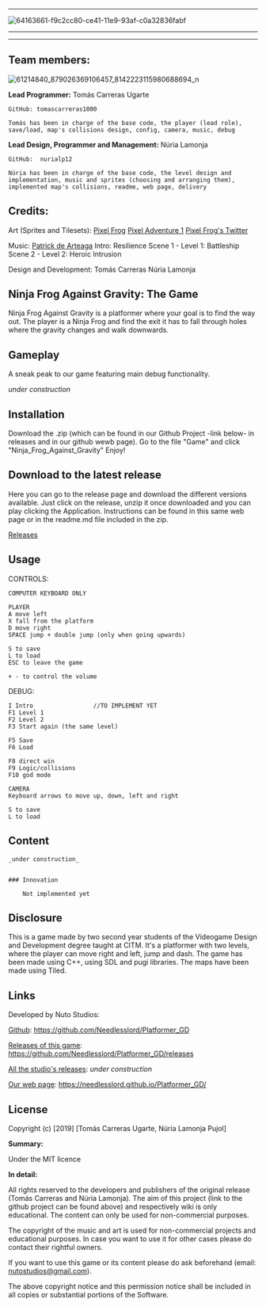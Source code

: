 ﻿

***


![64163661-f9c2cc80-ce41-11e9-93af-c0a32836fabf](https://user-images.githubusercontent.com/51851736/67636048-b37f6c00-f8cc-11e9-985d-322d39fa4bb5.png)


***

***



## Team members:



![61214840_879026369106457_8142223115980688694_n](https://user-images.githubusercontent.com/51851736/67637050-06f6b780-f8d7-11e9-8b8e-220f0fed8d5e.jpg)



**Lead Programmer:** Tomás Carreras Ugarte

	GitHub: tomascarreras1000

	Tomás has been in charge of the base code, the player (lead role), save/load, map's collisions design, config, camera, music, debug


**Lead Design, Programmer and Management:** Núria Lamonja

	GitHub:	 nurialp12

	Núria has been in charge of the base code, the level design and implementation, music and sprites (choosing and arranging them), implemented map's collisions, readme, web page, delivery



## Credits:

Art (Sprites and Tilesets):
	[Pixel Frog](https://pixel-frog.itch.io/)
		[Pixel Adventure 1](https://pixel-frog.itch.io/pixel-adventure-1)
		[Pixel Frog's Twitter](https://twitter.com/PixelFrog123)


Music:
	[Patrick de Arteaga](https://patrickdearteaga.com/arcade-music/)
		Intro: Resilience 
		Scene 1 - Level 1: Battleship
		Scene 2 - Level 2: Heroic Intrusion

Design and Development: 
	Tomás Carreras
	Núria Lamonja




## Ninja Frog Against Gravity: The Game

Ninja Frog Against Gravity is a platformer where your goal is to find the way out. 
The player is a Ninja Frog and find the exit it has to fall through holes where the gravity changes and walk downwards.


## Gameplay

A sneak peak to our game featuring main debug functionality.

_under construction_



## Installation

Download the .zip (which can be found in our Github Project -link below- in releases and in our github wewb page).
Go to the file "Game" and click "Ninja_Frog_Against_Gravity"
Enjoy!



## Download to the latest release

Here you can go to the release page and download the different versions available. Just click on the release, unzip it once downloaded and you can play clicking the Application.
Instructions can be found in this same web page or in the readme.md file included in the zip.


[Releases](https://github.com/nurialp12/Platformer_GD/releases)


## Usage

CONTROLS:

	COMPUTER KEYBOARD ONLY

	PLAYER 
	A move left
	X fall from the platform
	D move right
	SPACE jump + double jump (only when going upwards)
	
	S to save
	L to load
	ESC to leave the game	
	
	+ - to control the volume



DEBUG:

	I Intro					//TO IMPLEMENT YET
	F1 Level 1				
	F2 Level 2				
	F3 Start again (the same level)	

	F5 Save					
	F6 Load					

	F8 direct win				
	F9 Logic/collisions
	F10 god mode				

	CAMERA
	Keyboard arrows to move up, down, left and right

	S to save
	L to load



## Content

	_under construction_


	### Innovation

		Not implemented yet


## Disclosure

This is a game made by two second year students of the Videogame Design and Development degree taught at CITM.
It's a platformer with two levels, where the player can move right and left, jump and dash.
The game has been made using C++, using SDL and pugi libraries. The maps have been made using Tiled.


## Links

Developed by Nuto Studios:

[Github](https://github.com/Needlesslord/Platformer_GD): https://github.com/Needlesslord/Platformer_GD

[Releases of this game](https://github.com/Needlesslord/Platformer_GD/releases): https://github.com/Needlesslord/Platformer_GD/releases

[All the studio's releases](https://www.google.es/): _under construction_

[Our web page](https://needlesslord.github.io/Platformer_GD/): https://needlesslord.github.io/Platformer_GD/


## License

Copyright (c) [2019] [Tomás Carreras Ugarte, Núria Lamonja Pujol]

**Summary:** 

Under the MIT licence

**In detail:**

All rights reserved to the developers and publishers of the original release (Tomás Carreras and Núria Lamonja). 
The aim of this project (link to the github project can be found above) and respectively wiki is only educational. 
The content can only be used for non-commercial purposes. 

The copyright of the music and art is used for non-commercial projects and educational purposes.
In case you want to use it for other cases please do contact their rightful owners.

If you want to use this game or its content please do ask beforehand (email: nutostudios@gmail.com).

The above copyright notice and this permission notice shall be included in all
copies or substantial portions of the Software.



